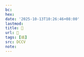 ```yaml
---
bc:
hex:
date: '2025-10-13T10:26:46+08:00'
lastmod:
title: 􀼠
url: 􀼠
tags: [祇]
src: DCCV
note:
---
```

